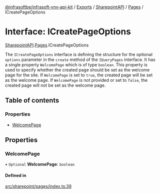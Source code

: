 [@infrasoftbe/infrasoft-vnv-api-kit](../README.md) / [Exports](../modules.md) / [SharepointAPI](../modules/SharepointAPI.md) / [Pages](../modules/SharepointAPI.Pages.md) / ICreatePageOptions

# Interface: ICreatePageOptions

[SharepointAPI](../modules/SharepointAPI.md).[Pages](../modules/SharepointAPI.Pages.md).ICreatePageOptions

The `ICreatePageOptions` interface is defining the structure for the optional `options` parameter in
the `create` method of the `IQueryPages` interface. It has a single property `WelcomePage` which is
of type `boolean`. This property is used to specify whether the created page should be set as the
welcome page for the site. If `WelcomePage` is set to `true`, the created page will be set as the
welcome page. If `WelcomePage` is not provided or set to `false`, the created page will not be set
as the welcome page.

## Table of contents

### Properties

- [WelcomePage](SharepointAPI.Pages.ICreatePageOptions.md#welcomepage)

## Properties

### WelcomePage

• `Optional` **WelcomePage**: `boolean`

#### Defined in

[src/sharepoint/pages/index.ts:39](https://github.com/infrasoftbe/Infrasoft-vnv-api-kit/blob/783d42b/src/sharepoint/pages/index.ts#L39)
